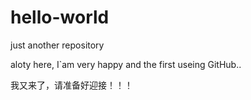 # hello-world
just another repository

aloty here, I`am very happy and the first useing GitHub..

我又来了，请准备好迎接！！！
